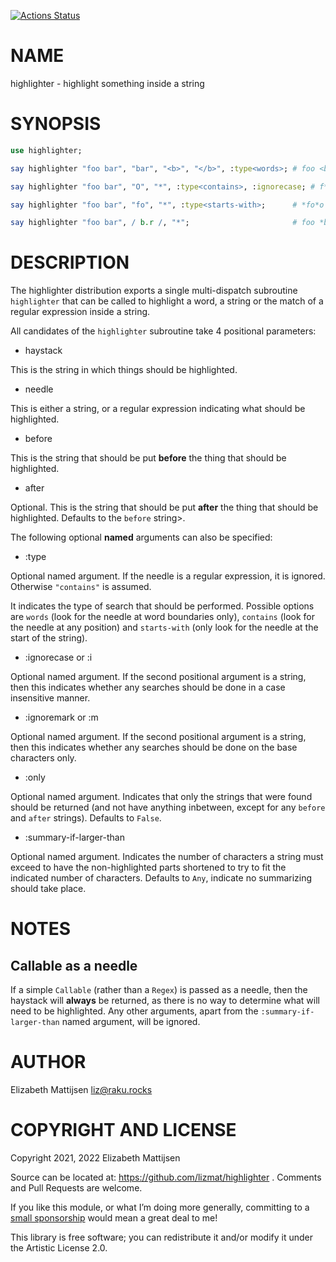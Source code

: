 [![Actions Status](https://github.com/lizmat/highlighter/workflows/test/badge.svg)](https://github.com/lizmat/highlighter/actions)

NAME
====

highlighter - highlight something inside a string

SYNOPSIS
========

```raku
use highlighter;

say highlighter "foo bar", "bar", "<b>", "</b>", :type<words>; # foo <b>bar</b>

say highlighter "foo bar", "O", "*", :type<contains>, :ignorecase; # f*o**o* bar

say highlighter "foo bar", "fo", "*", :type<starts-with>;      # *fo*o bar

say highlighter "foo bar", / b.r /, "*";                       # foo *bar*
```

DESCRIPTION
===========

The highlighter distribution exports a single multi-dispatch subroutine `highlighter` that can be called to highlight a word, a string or the match of a regular expression inside a string.

All candidates of the `highlighter` subroutine take 4 positional parameters:

  * haystack

This is the string in which things should be highlighted.

  * needle

This is either a string, or a regular expression indicating what should be highlighted.

  * before

This is the string that should be put **before** the thing that should be highlighted.

  * after

Optional. This is the string that should be put **after** the thing that should be highlighted. Defaults to the `before` string>.

The following optional **named** arguments can also be specified:

  * :type

Optional named argument. If the needle is a regular expression, it is ignored. Otherwise `"contains"` is assumed.

It indicates the type of search that should be performed. Possible options are `words` (look for the needle at word boundaries only), `contains` (look for the needle at any position) and `starts-with` (only look for the needle at the start of the string).

  * :ignorecase or :i

Optional named argument. If the second positional argument is a string, then this indicates whether any searches should be done in a case insensitive manner.

  * :ignoremark or :m

Optional named argument. If the second positional argument is a string, then this indicates whether any searches should be done on the base characters only.

  * :only

Optional named argument. Indicates that only the strings that were found should be returned (and not have anything inbetween, except for any `before` and `after` strings). Defaults to `False`.

  * :summary-if-larger-than

Optional named argument. Indicates the number of characters a string must exceed to have the non-highlighted parts shortened to try to fit the indicated number of characters. Defaults to `Any`, indicate no summarizing should take place.

NOTES
=====

Callable as a needle
--------------------

If a simple `Callable` (rather than a `Regex`) is passed as a needle, then the haystack will **always** be returned, as there is no way to determine what will need to be highlighted. Any other arguments, apart from the `:summary-if-larger-than` named argument, will be ignored.

AUTHOR
======

Elizabeth Mattijsen <liz@raku.rocks>

COPYRIGHT AND LICENSE
=====================

Copyright 2021, 2022 Elizabeth Mattijsen

Source can be located at: https://github.com/lizmat/highlighter . Comments and Pull Requests are welcome.

If you like this module, or what I’m doing more generally, committing to a [small sponsorship](https://github.com/sponsors/lizmat/) would mean a great deal to me!

This library is free software; you can redistribute it and/or modify it under the Artistic License 2.0.

